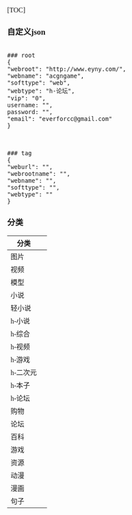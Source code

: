 <font face="Simsun" size=3>

[TOC]

### 自定义json

~~~

### root
{
"webroot": "http://www.eyny.com/",
"webname": "acgngame",
"softtype": "web",
"webtype": "h-论坛",
"vip": "0",
username: "",
password: "",
"email": "everforcc@gmail.com"
}



### tag
{
"weburl": "",
"webrootname": "",
"webname": "",
"softtype": "",
"webtype": ""
}
~~~

### 分类

| 分类   |      |
| ------ | ---- |
| 图片   |      |
| 视频   |      |
| 模型   |      |
| 小说   |      |
| 轻小说   |      |
| h-小说 |      |
| h-综合 |      |
| h-视频 |      |
| h-游戏 |      |
| h-二次元 | |
| h-本子 | |
| h-论坛 | |
| 购物   |      |
|论坛| |
|百科| |
|游戏| |
|资源| |
|动漫| |
|漫画| |
|句子| |

</font>